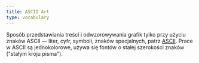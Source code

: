 ```yaml
---
title: ASCII Art
type: vocabulary
---
```


Sposób przedstawiania treści i odwzorowywania grafik tylko przy użyciu znaków ASCII — liter, cyfr, symboli, znaków specjalnych, patrz [ASCII](https://pl.wikipedia.org/wiki/ASCII). Prace w ASCII są jednokolorowe, używa się fontów o stałej szerokości znaków ("stałym kroju pisma"). 